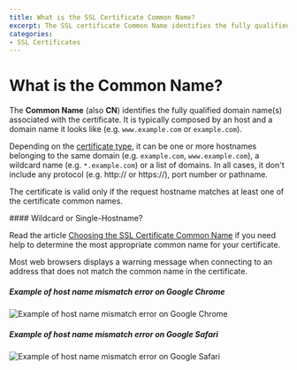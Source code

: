 ```yaml
---
title: What is the SSL Certificate Common Name?
excerpt: The SSL certificate Common Name identifies the fully qualified domain name associated with the certificate.
categories:
- SSL Certificates
---
```


# What is the Common Name?

The **Common Name** (also **CN**) identifies the fully qualified domain name(s) associated with the certificate. It is typically composed by an host and a domain name it looks like (e.g. `www.example.com` or `example.com`).

Depending on the [certificate type](/articles/ssl-certificates-types), it can be one or more hostnames belonging to the same domain (e.g. `example.com`, `www.example.com`), a wildcard name (e.g. `*.example.com`) or a list of domains. In all cases, it don't include any protocol (e.g. http:// or https://), port number or pathname.

The certificate is valid only if the request hostname matches at least one of the certificate common names.

<note>
#### Wildcard or Single-Hostname?

Read the article [Choosing the SSL Certificate Common Name](/articles/ssl-certificate-hostname) if you need help to determine the most appropriate common name for your certificate.
</note>

Most web browsers displays a warning message when connecting to an address that does not match the common name in the certificate.

##### Example of host name mismatch error on Google Chrome

![Example of host name mismatch error on Google Chrome](/files/dnsimple-certificate-mismatch-chrome.png)

##### Example of host name mismatch error on Google Safari

![Example of host name mismatch error on Google Safari](/files/dnsimple-certificate-mismatch-safari.png)
